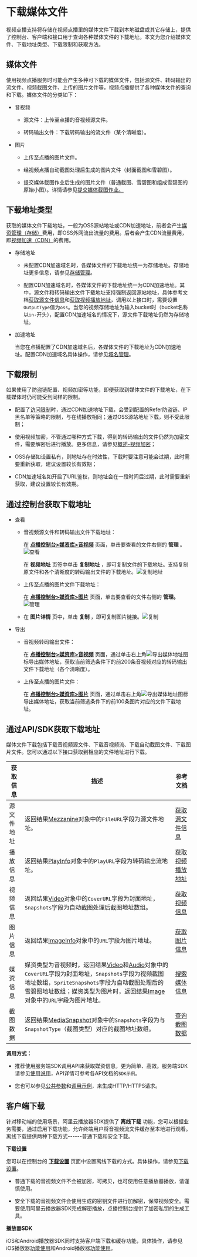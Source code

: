 下载媒体文件 
===========================

视频点播支持将存储在视频点播里的媒体文件下载到本地磁盘或其它存储上，提供了控制台、客户端和接口用于查询各种媒体文件的下载地址。本文为您介绍媒体文件、下载地址类型、下载限制和获取方法。

媒体文件 
-------------------------

使用视频点播服务时可能会产生多种可下载的媒体文件，包括源文件、转码输出的流文件、视频截图文件、上传的图片文件等，视频点播提供了各种媒体文件的查询和下载。媒体文件的分类如下：

* 音视频

  * 源文件：上传至点播的音视频源文件。

    
  
  * 转码输出文件：下载转码输出的流文件（某个清晰度）。

    
  

  

* 图片

  * 上传至点播的图片文件。

    
  
  * 经视频点播自动截图处理后生成的图片文件（封面截图和雪碧图）。

    
  
  * 提交媒体截图作业后生成的图片文件（普通截图、雪碧图和组成雪碧图的原始小图）。详情请参见[提交媒体截图作业。](/intl.zh-CN/服务端API/媒体处理/发起处理/提交媒体截图作业.md)

    
  

  




下载地址类型 
---------------------------

获取的媒体文件下载地址，一般为OSS源站地址或CDN加速地址，前者会产生[媒资管理（存储）](https://www.aliyun.com/price/detail/vod#module3)费用，即OSS外网流出流量的费用。后者会产生CDN流量费用，即[视频加速（CDN）](https://www.aliyun.com/price/product?#/cdn/detail)的费用。

* 存储地址

  * 未配置CDN加速域名时，各媒体文件的下载地址统一为存储地址。存储地址更多信息，请参见[存储管理](/intl.zh-CN/控制台指南/配置管理/存储管理.md)。

    
  
  * 配置CDN加速域名时，各媒体文件的下载地址统一为CDN加速地址。其中，源文件和转码输出文件下载地址支持强制返回源站地址，具体参考文档[获取源文件信息](/intl.zh-CN/服务端API/媒资管理/音视频管理/获取源文件信息.md)和[获取视频播放地址](/intl.zh-CN/服务端API/音视频播放/获取视频播放地址.md)，调用以上接口时，需要设置`OutputType`值为`oss`。当您的视频存储地址为输入bucket时（bucket名称以`in-`开头），配置CDN加速域名的情况下，源文件下载地址仍然为存储地址。

    
  

  

* 加速地址

  当您在点播配置了CDN加速域名后，各媒体文件的下载地址为CDN加速地址。配置CDN加速域名具体操作，请参见[域名管理](/intl.zh-CN/控制台指南/域名管理/添加加速域名.md)。
  




下载限制 
-------------------------

如果使用了防盗链配置、视频加密等功能，即便获取到媒体文件的下载地址，在下载媒体时仍可能受到同样的限制。

* 配置了[访问限制](/intl.zh-CN/开发指南/视频安全/访问限制.md)时，通过CDN加速地址下载，会受到配置的Refer防盗链、IP黑名单等策略的限制，与在线播放相同；通过OSS源站地址下载，则不受此限制；

  

* 使用视频加密，不管通过哪种方式下载，得到的转码输出的文件仍然为加密文件，需要解密后进行播放。更多信息，请参见[概述-视频加密](/intl.zh-CN/开发指南/视频安全/概述.md)；

  

* OSS存储如设置私有，则地址存在时效性，下载时要注意可能会过期，此时需要重新获取，建议设置较长有效期；

  

* CDN加速域名如开启了URL鉴权，则地址会在一段时间后过期，此时需要重新获取，建议设置较长有效期。

  




通过控制台获取下载地址 
--------------------------------

* 查看

  * 音视频源文件和转码输出文件下载地址：

    在 **[点播控制台\>媒资库\>音视频](https://vod.console.aliyun.com/#/media/video/list)** 页面，单击要查看的文件右侧的 **管理** 。![查看](https://static-aliyun-doc.oss-accelerate.aliyuncs.com/assets/img/zh-CN/1380685061/p180272.png)

    在 **视频地址** 页签中单击 **复制地址** ，即可复制文件的下载地址。支持复制原文件和各个清晰度的转码输出文件的下载地址。![复制地址](https://static-aliyun-doc.oss-accelerate.aliyuncs.com/assets/img/zh-CN/1380685061/p180274.png)
    
  
  * 上传至点播的图片文件下载地址：

    在 **[点播控制台\>媒资库\>图片](https://vod.console.aliyun.com/#/media/image/list)** 页面，单击要查看的文件右侧的 **管理。** ![管理](https://static-aliyun-doc.oss-accelerate.aliyuncs.com/assets/img/zh-CN/1380685061/p180276.png)
    
  
  * 在 **图片详情** 页中，单击 **复制** ，即可复制图片链接。![复制](https://static-aliyun-doc.oss-accelerate.aliyuncs.com/assets/img/zh-CN/1380685061/p180279.png)

    
  

  

* 导出

  * 音视频转码输出文件：

    在 **[点播控制台\>媒资库\>音视频](https://vod.console.aliyun.com/#/media/video/list)** 页面，通过单击右上角![导出媒体地址](https://static-aliyun-doc.oss-accelerate.aliyuncs.com/assets/img/zh-CN/2380685061/p180280.png)图标导出媒体地址，获取当前筛选条件下的前200条音视频对应的转码输出文件下载地址（各个清晰度）。
    
  
  * 上传至点播的图片文件：

    在 **[点播控制台\>媒资库\>图片](https://vod.console.aliyun.com/#/media/image/list)** 页面，通过单击右上角![导出媒体地址](https://static-aliyun-doc.oss-accelerate.aliyuncs.com/assets/img/zh-CN/2380685061/p180280.png)图标导出媒体地址，获取当前筛选条件下的前100条图片对应的文件下载地址。
    
  

  




通过API/SDK获取下载地址 
------------------------------------

媒体文件下载包括下载音视频源文件、下载音视频流、下载自动截图文件、下载图片文件。您可以通过以下接口获取到相应的文件地址进行下载。


| 获取信息  |                                                                                                                                                   描述                                                                                                                                                   |                                参考文档                                 |
|-------|--------------------------------------------------------------------------------------------------------------------------------------------------------------------------------------------------------------------------------------------------------------------------------------------------------|---------------------------------------------------------------------|
| 源文件地址 | 返回结果[Mezzanine](/intl.zh-CN/服务端API/附录/基本数据类型.md)对象中的`FileURL`字段为源文件地址。                                                                                                                                                                                                                 | [获取源文件信息](/intl.zh-CN/服务端API/媒资管理/音视频管理/获取源文件信息.md) |
| 播放信息  | 返回结果[PlayInfo](/intl.zh-CN/服务端API/附录/基本数据类型.md)对象中的`PlayURL`字段为转码输出流地址。                                                                                                                                                                                                                | [获取视频播放地址](/intl.zh-CN/服务端API/音视频播放/获取视频播放地址.md)    |
| 视频信息  | 返回结果[Video](/intl.zh-CN/服务端API/附录/基本数据类型.md)对象中的`CoverURL`字段为封面地址，`Snapshots`字段为自动截图处理后截图地址数组。                                                                                                                                                                                         | [获取视频信息](/intl.zh-CN/服务端API/媒资管理/音视频管理/获取视频信息.md)   |
| 图片信息  | 返回结果[ImageInfo](/intl.zh-CN/服务端API/附录/基本数据类型.md)对象中的`URL`字段为图片地址。                                                                                                                                                                                                                      | [获取图片信息](/intl.zh-CN/服务端API/媒资管理/图片管理/获取图片信息.md)    |
| 媒资信息  | 媒资类型为音视频时，返回结果[Video](/intl.zh-CN/服务端API/附录/媒资搜索协议.md)和[Audio](/intl.zh-CN/服务端API/附录/媒资搜索协议.md)对象中的`CoverURL`字段为封面地址，`Snapshots`字段为视频截图地址数组，`SpriteSnapshots`字段为自动截图处理后的雪碧图地址数组；媒资类型为图片时，返回结果[Image](/intl.zh-CN/服务端API/附录/媒资搜索协议.md)对象中的`URL`字段为图片地址。 | [搜索媒体信息](/intl.zh-CN/服务端API/媒资管理/媒资搜索/搜索媒体信息.md)    |
| 截图数据  | 返回结果[MediaSnapshot](/intl.zh-CN/服务端API/附录/基本数据类型.md)对象中的`Snapshots`字段为与`SnapshotType`（截图类型）对应的截图地址数组。                                                                                                                                                                                  | [查询截图数据](/intl.zh-CN/服务端API/媒资管理/图片管理/查询截图数据.md)    |



**调用方式：** 

* 推荐使用服务端SDK调用API来获取媒资信息，更为简单、高效。服务端SDK请参见[使用说用](/intl.zh-CN/服务端SDK/使用说用.md)，API详情可参考各API文档的`SDK示例`。

  

* 您也可以参见[公共参数](/intl.zh-CN/服务端API/调用方式/公共参数.md)和[调用示例](/intl.zh-CN/服务端API/调用方式/调用示例.md)，来生成HTTP/HTTPS请求。

  




客户端下载 
--------------------------

针对移动端的使用场景，阿里云播放器SDK提供了 **离线下载** 功能，您可以根据业务需要，通过启用下载功能，允许终端用户将音视频流文件缓存至本地进行观看。离线下载提供两种下载方式------普通下载和安全下载。

**下载设置** 

您可以在控制台的 **[下载设置](https://vod.console.aliyun.com/#/settings/download)** 页面中设置离线下载的方式。具体操作，请参见[下载设置](/intl.zh-CN/控制台指南/域名管理/下载设置.md)。

* 普通下载的音视频文件不会被加密，可拷贝，也可使用任意播放器播放，请谨慎使用。

  

* 安全下载的音视频文件会使用生成的密钥文件进行加解密，保障视频安全。需要使用阿里云播放器SDK完成解密播放，点播控制台提供了加密私钥的生成工具。

  




**播放器SDK** 

iOS和Android播放器SDK同时支持客户端下载和缓存功能，具体操作，请参见iOS播放器[功能使用](/intl.zh-CN/播放器SDK/iOS播放器/功能使用.md)和Android播放器[功能使用](/intl.zh-CN/播放器SDK/Android播放器/功能使用.md)。
